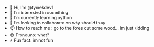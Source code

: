 - 👋 Hi, I’m @tymekdev1
- 👀 I’m interested in something
- 🌱 I’m currently learning python
- 💞️ I’m looking to collaborate on why should i say
- 📫 How to reach me : go to the fores cut some wood... im just kidding
- 😄 Pronouns: what?
- ⚡ Fun fact: im not fun

<!---
tymekdev1/tymekdev1 is a ✨ special ✨ repository because its `README.md` (this file) appears on your GitHub profile.
You can click the Preview link to take a look at your changes.
--->
